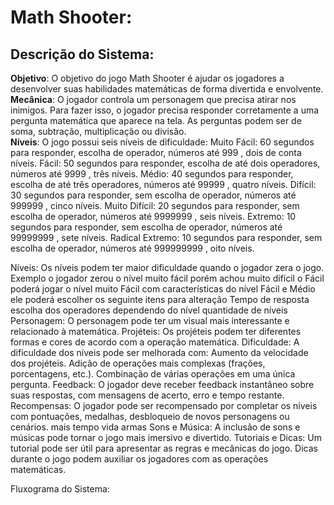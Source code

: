 # Math Shooter:

## Descrição do Sistema:

**Objetivo**: O objetivo do jogo Math Shooter é ajudar os jogadores a desenvolver suas habilidades matemáticas de forma divertida e envolvente.\
**Mecânica**: O jogador controla um personagem que precisa atirar nos inimigos. Para fazer isso, o jogador precisa responder corretamente a uma pergunta matemática que aparece na tela. As perguntas podem ser de soma, subtração, multiplicação ou divisão.\
**Níveis**: O jogo possui seis níveis de dificuldade:
Muito Fácil: 60 segundos para responder, escolha de operador, números até 999 , dois  de conta níveis.
Fácil: 50 segundos para responder, escolha de até dois operadores, números até 9999 , três níveis.
Médio: 40 segundos para responder, escolha de até três operadores, números até 99999 , quatro níveis.
Difícil: 30 segundos para responder, sem escolha de operador, números até 999999 , cinco níveis.
Muito Difícil: 20 segundos para responder, sem escolha de operador, números até 9999999 , seis níveis.
Extremo: 10 segundos para responder, sem escolha de operador, números até 99999999 , sete níveis.
Radical Extremo: 10 segundos para responder, sem escolha de operador, números até 999999999 , oito níveis.

Níveis:  Os níveis podem ter maior dificuldade quando o jogador zera o jogo. Exemplo o jogador zerou o nível muito fácil porém achou muito difícil o Fácil poderá jogar o nível muito Fácil com características do nível Fácil e Médio ele poderá escolher os seguinte itens para alteração
Tempo de resposta
escolha dos operadores dependendo do nível
quantidade de níveis 
Personagem: O personagem pode ter um visual mais interessante e relacionado à matemática.
Projéteis: Os projéteis podem ter diferentes formas e cores de acordo com a operação matemática.
Dificuldade: A dificuldade dos níveis pode ser melhorada com:
Aumento da velocidade dos projéteis.
Adição de operações mais complexas (frações, porcentagens, etc.).
Combinação de várias operações em uma única pergunta.
Feedback: O jogador deve receber feedback instantâneo sobre suas respostas, com mensagens de acerto, erro e tempo restante.
Recompensas: O jogador pode ser recompensado por completar os níveis com pontuações, medalhas, desbloqueio de novos personagens ou cenários.
mais tempo
vida
armas
Sons e Música: A inclusão de sons e músicas pode tornar o jogo mais imersivo e divertido.
Tutoriais e Dicas: Um tutorial pode ser útil para apresentar as regras e mecânicas do jogo. Dicas durante o jogo podem auxiliar os jogadores com as operações matemáticas.

Fluxograma do Sistema:

